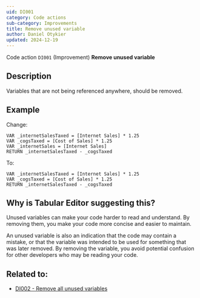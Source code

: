 ```yaml
---
uid: DI001
category: Code actions
sub-category: Improvements
title: Remove unused variable
author: Daniel Otykier
updated: 2024-12-19
---
```


Code action `DI001` (Improvement) **Remove unused variable**

## Description

Variables that are not being referenced anywhere, should be removed.

## Example

Change:

```dax
VAR _internetSalesTaxed = [Internet Sales] * 1.25
VAR _cogsTaxed = [Cost of Sales] * 1.25
VAR _internetSales = [Internet Sales]
RETURN _internetSalesTaxed - _cogsTaxed
```

To:

```dax
VAR _internetSalesTaxed = [Internet Sales] * 1.25
VAR _cogsTaxed = [Cost of Sales] * 1.25
RETURN _internetSalesTaxed - _cogsTaxed
```

## Why is Tabular Editor suggesting this?

Unused variables can make your code harder to read and understand. By removing them, you make your code more concise and easier to maintain.

An unused variable is also an indication that the code may contain a mistake, or that the variable was intended to be used for something that was later removed. By removing the variable, you avoid potential confusion for other developers who may be reading your code.

## Related to:

- [DI002 - Remove all unused variables](xref:DI002)